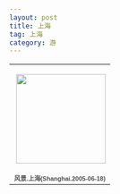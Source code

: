 ```yaml
---
layout: post
title: 上海
tag: 上海
category: 游
---
```

<table style="width:194px;"><tr><td align="center" style="height:194px;background:url(https://picasaweb.google.com/s/c/transparent_album_background.gif) no-repeat left"><a href="https://picasaweb.google.com/100176428078475760122/Shanghai20050618?authuser=0&feat=embedwebsite"><img src="https://lh5.googleusercontent.com/-pEBq1fagZ34/TV_7y6PDDqE/AAAAAAAABJ4/zlev1YF8Rr4/s160-c/Shanghai20050618.jpg" width="160" height="160" style="margin:1px 0 0 4px;"></a></td></tr><tr><td style="text-align:center;font-family:arial,sans-serif;font-size:11px"><a href="https://picasaweb.google.com/100176428078475760122/Shanghai20050618?authuser=0&feat=embedwebsite" style="color:#4D4D4D;font-weight:bold;text-decoration:none;">风景.上海(Shanghai.2005-06-18)</a></td></tr></table>